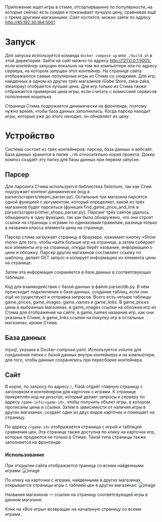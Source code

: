 Приложение ищет игры в стиме, отсортирваынне по популярности, на которые сейчас есть скидки и показывает лучшую цену, сравнивая ещё с тремя другими магазиными.
Сайт хостится, можно зайти по адресу http://85.192.30.184:5001

# Запуск
Для запуска используется команда `docker compose up` или `./build.sh` в этой директории.
Зайти на сайт можно по адресу http://127.0.0.1:5001/, если контейнер запущен локально на том же компьютере или по адресу сервера, на котором запущен этот контейнер.
На странице сайта отображаются самые популярные игры из Стима со скидками. Для игр, найденных в одном из других трёх магазинов (Gabe Store, zaka-zaka, steampay) отобрается лучшая цена. Для игр только из Стима также отбражается примерная цена игры, если считать с комиссией сервисов пополнения кошелька.

Страница Стима подружается динамически на фронтенде, поэтому нужно время, чтобы база данных заполнилась. Когда парсер находит игры, которые уже до этого находил, он обновляет их цену.

# Устройство
Система состоит из трёх контейнеров: парсер, база данных и вебсайт. База данных хранится в папке `./db` относительно корня проекта. Докер композ создаёт эту папку для базы данных при первом запуске.

## Парсер
Для парсинга Стима используется библиотека Selenium, так как Стим подгружает контент динамически (код в parser/scrapers/steam_parser.py). Остальные три магазина парсятся одной функцией с аргументом, который определяет, какой из трёх магазинов будет парситься (функция find_game_price_and_link в parser/scrapers/other_shops_parser.py). Парсинг трёх сайтов удалось объеденить в одну функцию, так как было обнаружено, что они строят ссылки на страницы с играми по одинаковым правилам, разница только в названии класса элемента цены на странице. 

Парсер стима загружает страницу в браузере, нажимает кнопку «Show more» для того, чтобы найти больше игр на странице, а затем собирает все элементы игр на странице, откуда берёт название, информацию о цене и обложку. Парсер других магазинов составляет ссылку по шаблону, делает GET запрос и копирует информацию из элемента цены на странице.

Затем эта информация сохраняется в базе данных в соответсвующих таблицах.

Код для взаимодействия с базой данных в файле parser/db.py. В нём происходит подключение к базе данных, создание таблиц, если они ещё не существуют и отправка запросов. Всего есть четыре таблицы: game_prices, game_images, game_names и game_links. В game_prices цены в выбранных магазинах, в game_images ссылки на обложки игр из Стима для отображения на сайте, в game_names названия игр, как они указаны в Стиме, в game_links ссылки на покупку игр в остальных магазинах, кроме Стима.

## База данных
mysql, указана в Docker-compose.yaml. Используется volume для соединения папки с базой данных внутри контейнера и на компьютере, для того, чтобы данные сохранялись при пересборке контейнера.

## Сайт
В корне, по запросу по адресу `/`, Flask отдаёт главную страницу с заголовком и контейнером для карточек с играми. К странице прикреплён код на javscript, который делает запросы к серверу по адресу `/game-info/<game-id>`, чтобы получить объект игры, в котором прописаны цены и ссылки. Затем в зависимости от наличия игры в других магазинах, создаёт один из двух видов карточек и помещает на страницу.

По адресу `/<game-id>` отображается страница с игрой и таблицей сравнения цен. Эта страница также доступна по клику на карточки игр, которые продаются не только в Стиме.
Такой типа страницы также заполняется на фронтенде.


### Использование
При открытии сайта отображается траница со всеми найденными играми:
![image](https://github.com/user-attachments/assets/ce5ecc89-12c2-460b-9ffd-bb7a4ad4ecb9)

По клику на карточки с играми, найденными в других магазинах, открывается страницы игры с таблией цен в других магазинах:
![image](https://github.com/user-attachments/assets/05023f70-3340-4e04-a690-51f0eac8d586)

Названия магазинов — ссылки на страницу соответсвующей игры в данном магазине.

Клик на «Все игры» возвращае на начальную страницу со всеми играми.
